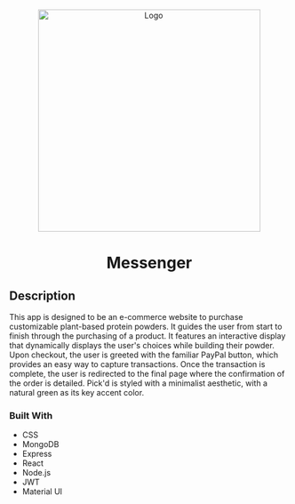 <!-- Project Intro -->
<br />
<p align="center">
    <img src="https://user-images.githubusercontent.com/69471470/115607177-a6b9b980-a2b2-11eb-81f6-f82061313938.gif" alt="Logo" width="400">

  <h1 align="center">Messenger</h1>
  
</p>

<!-- ABOUT THE PROJECT -->
## Description

This app is designed to be an e-commerce website to purchase customizable plant-based protein powders. It guides the user from start to finish through the purchasing of a product. It features an interactive display that dynamically displays the user's choices while building their powder. Upon checkout, the user is greeted with the familiar PayPal button, which provides an easy way to capture transactions. Once the transaction is complete, the user is redirected to the final page where the confirmation of the order is detailed. Pick'd is styled with a minimalist aesthetic, with a natural green as its key accent color.

### Built With 
* CSS
* MongoDB
* Express
* React
* Node.js
* JWT
* Material UI

